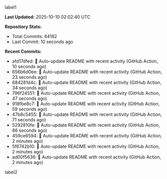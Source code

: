 
label1 
<!-- ACTIVITY_START -->
**Last Updated:** 2025-10-10 02:02:40 UTC

**Repository Stats:**
- Total Commits: 64182
- Last Commit: 10 seconds ago

**Recent Commits:**
- afd17dfed: 🤖 Auto-update README with recent activity (GitHub Action, 10 seconds ago)
- 656b6d0ee: 🤖 Auto-update README with recent activity (GitHub Action, 23 seconds ago)
- 684281d4c: 🤖 Auto-update README with recent activity (GitHub Action, 34 seconds ago)
- 796f24551: 🤖 Auto-update README with recent activity (GitHub Action, 47 seconds ago)
- 918fbe8c7: 🤖 Auto-update README with recent activity (GitHub Action, 59 seconds ago)
- 47b8c5455: 🤖 Auto-update README with recent activity (GitHub Action, 71 seconds ago)
- 5292810fe: 🤖 Auto-update README with recent activity (GitHub Action, 86 seconds ago)
- 459ce6594: 🤖 Auto-update README with recent activity (GitHub Action, 2 minutes ago)
- 5f6742b10: 🤖 Auto-update README with recent activity (GitHub Action, 2 minutes ago)
- ad00f5636: 🤖 Auto-update README with recent activity (GitHub Action, 2 minutes ago)
<!-- ACTIVITY_END -->

label2

